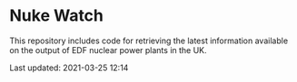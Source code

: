 # Nuke Watch

This repository includes code for retrieving the latest information available on the output of EDF nuclear power plants in the UK.

Last updated: 2021-03-25 12:14